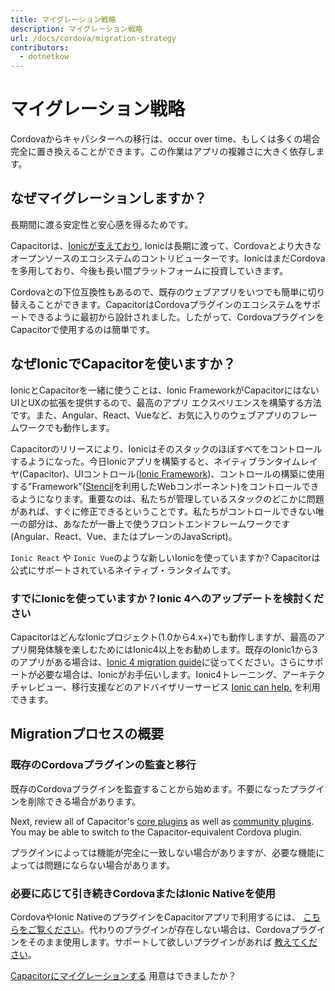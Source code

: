 ```yaml
---
title: マイグレーション戦略
description: マイグレーション戦略
url: /docs/cordova/migration-strategy
contributors:
  - dotnetkow
---
```


# マイグレーション戦略

<p class="intro">Cordovaからキャパシターへの移行は、occur over time、もしくは多くの場合完全に置き換えることができます。この作業はアプリの複雑さに大きく依存します。</p>

## なぜマイグレーションしますか？

長期間に渡る安定性と安心感を得るためです。

Capacitorは、[Ionicが支えており](https://ionicframework.com/), Ionicは長期に渡って、Cordovaとより大きなオープンソースのエコシステムのコントリビューターです。IonicはまだCordovaを多用しており、今後も長い間プラットフォームに投資していきます。

Cordovaとの下位互換性もあるので、既存のウェブアプリをいつでも簡単に切り替えることができます。CapacitorはCordovaプラグインのエコシステムをサポートできるように最初から設計されました。したがって、CordovaプラグインをCapacitorで使用するのは簡単です。

## なぜIonicでCapacitorを使いますか？

IonicとCapacitorを一緒に使うことは、Ionic FrameworkがCapacitorにはないUIとUXの拡張を提供するので、最高のアプリ エクスペリエンスを構築する方法です。また、Angular、React、Vueなど、お気に入りのウェブアプリのフレームワークでも動作します。

Capacitorのリリースにより、Ionicはそのスタックのほぼすべてをコントロールするようになった。今日Ionicアプリを構築すると、ネイティブランタイムレイヤ(Capacitor)、UIコントロール([Ionic Framework](https://ionicframework.com))、コントロールの構築に使用する"Framework"([Stencil](https://stenciljs.com/)を利用したWebコンポーネント)をコントロールできるようになります。重要なのは、私たちが管理しているスタックのどこかに問題があれば、すぐに修正できるということです。私たちがコントロールできない唯一の部分は、あなたが一番上で使うフロントエンドフレームワークです(Angular、React、Vue、またはプレーンのJavaScript)。

`Ionic React` や `Ionic Vue`のような新しいIonicを使っていますか? Capacitorは公式にサポートされているネイティブ・ランタイムです。

### すでにIonicを使っていますか？Ionic 4へのアップデートを検討ください

CapacitorはどんなIonicプロジェクト(1.0から4.x+)でも動作しますが、最高のアプリ開発体験を楽しむためにはIonic4以上をお勧めします。既存のIonic1から3のアプリがある場合は、[Ionic 4 migration guide](https://ionicframework.jp/docs/building/migration)に従ってください。さらにサポートが必要な場合は、Ionicがお手伝いします。Ionic4トレーニング、アーキテクチャレビュー、移行支援などのアドバイザリーサービス [Ionic can help.](https://ionicframework.com/enterprise-edition) を利用できます。

## Migrationプロセスの概要

### 既存のCordovaプラグインの監査と移行

既存のCordovaプラグインを監査することから始めます。不要になったプラグインを削除できる場合があります。

Next, review all of Capacitor's [core plugins](/docs/apis) as well as [community plugins](/docs/community/plugins). You may be able to switch to the Capacitor-equivalent Cordova plugin.

プラグインによっては機能が完全に一致しない場合がありますが、必要な機能によっては問題にならない場合があります。

### 必要に応じて引き続きCordovaまたはIonic Nativeを使用

CordovaやIonic NativeのプラグインをCapacitorアプリで利用するには、 [こちらをご覧ください](/docs/cordova/using-cordova-plugins)。代わりのプラグインが存在しない場合は、Cordovaプラグインをそのまま使用します。サポートして欲しいプラグインがあれば [教えてください](https://github.com/ionic-team/capacitor/issues/new)。

[Capacitorにマイグレーションする](/docs/cordova/migrating-from-cordova-to-capacitor) 用意はできましたか？
